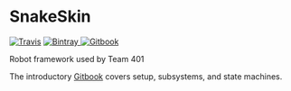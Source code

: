 
# SnakeSkin
[![Travis](https://img.shields.io/travis/team401/SnakeSkin.svg)](https://travis-ci.org/team401/SnakeSkin)
[ ![Bintray](https://api.bintray.com/packages/team401/SnakeSkin/SnakeSkin/images/download.svg) ](https://bintray.com/team401/SnakeSkin/SnakeSkin/_latestVersion)
[![Gitbook](https://cdn.rawgit.com/aleen42/badges/master/src/gitbook_2.svg)](https://team401.gitbooks.io/snakeskin/content/)

Robot framework used by Team 401

The introductory [Gitbook](https://team401.gitbooks.io/snakeskin/content/) covers setup, subsystems, and state machines.
